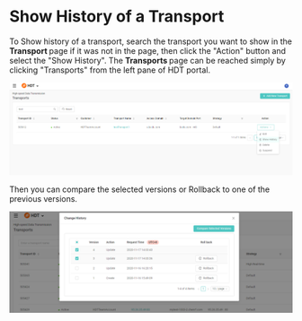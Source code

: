 # Show History of a Transport

To Show history of a transport, search the transport you want to show in the <strong> Transport </strong> page if it was not in the page, then click the "Action" button and select the "Show History".
The <strong> Transports </strong> page can be reached simply by clicking "Transports" from the left pane of HDT portal.

![null](</docs/resources/images/transports/show-history-1.png>)

Then you can compare the selected versions or Rollback to one of the previous versions.

![null](</docs/resources/images/transports/show-history-2.png>)
